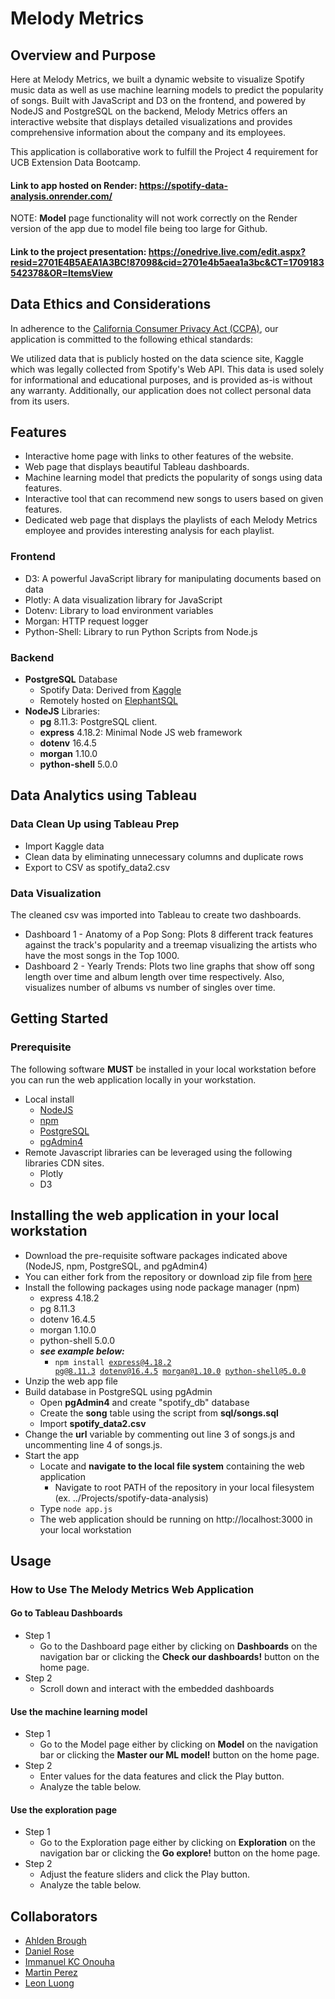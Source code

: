 # Melody Metrics

## Overview and Purpose
Here at Melody Metrics, we built a dynamic website to visualize Spotify music data as well as use machine learning models to predict the popularity of songs. Built with JavaScript and D3 on the frontend, and powered by NodeJS and PostgreSQL on the backend, Melody Metrics offers an interactive website that displays detailed visualizations and provides comprehensive information about the company and its employees.

This application is collaborative work to fulfill the Project 4 requirement for UCB Extension Data Bootcamp.

#### Link to app hosted on Render: https://spotify-data-analysis.onrender.com/

NOTE: **Model** page functionality will not work correctly on the Render version of the app due to model file being too large for Github.

#### Link to the project presentation: https://onedrive.live.com/edit.aspx?resid=2701E4B5AEA1A3BC!87098&cid=2701e4b5aea1a3bc&CT=1709183542378&OR=ItemsView

## Data Ethics and Considerations

In adherence to the [California Consumer Privacy Act (CCPA)](https://oag.ca.gov/privacy/ccpa), our application is committed to the following ethical standards:

We utilized data that is publicly hosted on the data science site, Kaggle which was legally collected from Spotify's Web API. This data is used solely for informational and educational purposes, and is provided as-is without any warranty. Additionally, our application does not collect personal data from its users.

## Features
* Interactive home page with links to other features of the website.
* Web page that displays beautiful Tableau dashboards.
* Machine learning model that predicts the popularity of songs using data features.
* Interactive tool that can recommend new songs to users based on given features.
* Dedicated web page that displays the playlists of each Melody Metrics employee and provides interesting analysis for each playlist.

### Frontend
* D3: A powerful JavaScript library for manipulating documents based on data  
* Plotly: A data visualization library for JavaScript  
* Dotenv: Library to load environment variables  
* Morgan: HTTP request logger  
* Python-Shell: Library to run Python Scripts from Node.js  

### Backend
* **PostgreSQL** Database
    * Spotify Data: Derived from [Kaggle](https://www.kaggle.com/datasets/nicolasfierro/spotify-1986-2023/data)
    * Remotely hosted on [ElephantSQL](https://www.elephantsql.com/)
* **NodeJS** Libraries:
    * **pg** 8.11.3: PostgreSQL client.
    * **express** 4.18.2: Minimal Node JS web framework
    * **dotenv** 16.4.5
    * **morgan** 1.10.0
    * **python-shell** 5.0.0

## Data Analytics using Tableau
### Data Clean Up using Tableau Prep
* Import Kaggle data
* Clean data by eliminating unnecessary columns and duplicate rows
* Export to CSV as spotify_data2.csv

### Data Visualization
The cleaned csv was imported into Tableau to create two dashboards.  
* Dashboard 1 - Anatomy of a Pop Song: Plots 8 different track features against the track's popularity and a treemap visualizing the artists who have the most songs in the Top 1000.
* Dashboard 2 - Yearly Trends: Plots two line graphs that show off song length over time and album length over time respectively. Also, visualizes number of albums vs number of singles over time. 


## Getting Started

### Prerequisite
The following software **MUST** be installed in your local workstation before you can run the web application locally in your workstation.
* Local install 
    * [NodeJS](https://nodejs.org/en/learn/getting-started/how-to-install-nodejs)
    * [npm](https://docs.npmjs.com/downloading-and-installing-node-js-and-npm)
    * [PostgreSQL](https://www.postgresql.org/download/)
    * [pgAdmin4](https://www.pgadmin.org/download/)
* Remote Javascript libraries can be leveraged using the following libraries CDN sites.
    * Plotly
    * D3


## Installing the web application in your local workstation
* Download the pre-requisite software packages indicated above (NodeJS, npm, PostgreSQL, and pgAdmin4)
* You can either fork from the repository or download zip file from [here](https://github.com/leonluong1/spotify-data-analysis)
* Install the following packages using node package manager (npm)
    * express 4.18.2 
    * pg 8.11.3
    * dotenv 16.4.5
    * morgan 1.10.0
    * python-shell 5.0.0
    * <em><b>see example below:</b></em>
        * <code>npm install express@4.18.2 pg@8.11.3 dotenv@16.4.5 morgan@1.10.0 python-shell@5.0.0</code>
* Unzip the web app file
* Build database in PostgreSQL using pgAdmin
    * Open **pgAdmin4** and create "spotify_db" database
    * Create the **song** table using the script from **sql/songs.sql**
    * Import **spotify_data2.csv**
* Change the **url** variable by commenting out line 3 of songs.js and uncommenting line 4 of songs.js.
* Start the app
    * Locate and **navigate to the local file system** containing the web application
        * Navigate to root PATH of the repository in your local filesystem (ex. ../Projects/spotify-data-analysis)
    * Type <code>node app.js</code>
    * The web application should be running on http://localhost:3000 in your local workstation


## Usage

### How to Use The Melody Metrics Web Application

#### Go to Tableau Dashboards
* Step 1
    * Go to the Dashboard page either by clicking on **Dashboards** on the navigation bar or clicking the **Check our dashboards!** button on the home page.
* Step 2
    * Scroll down and interact with the embedded dashboards

#### Use the machine learning model
* Step 1
    * Go to the Model page either by clicking on **Model** on the navigation bar or clicking the **Master our ML model!** button on the home page.
* Step 2
    * Enter values for the data features and click the Play button.
    * Analyze the table below.

#### Use the exploration page
* Step 1
    * Go to the Exploration page either by clicking on **Exploration** on the navigation bar or clicking the **Go explore!** button on the home page.
* Step 2
    * Adjust the feature sliders and click the Play button.
    * Analyze the table below.

## Collaborators
* [Ahlden Brough](https://github.com/AhldenBrough)
* [Daniel Rose](https://github.com/danielmilesrose)
* [Immanuel KC Onouha](https://github.com/onuohak)
* [Martin Perez](https://github.com/martinperezmh)
* [Leon Luong](https://github.com/leonluong1)
